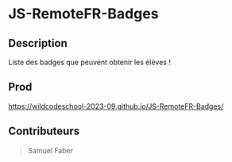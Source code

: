 # JS-RemoteFR-Badges

## Description

Liste des badges que peuvent obtenir les élèves !

## Prod

https://wildcodeschool-2023-09.github.io/JS-RemoteFR-Badges/

## Contributeurs

> Samuel Faber
